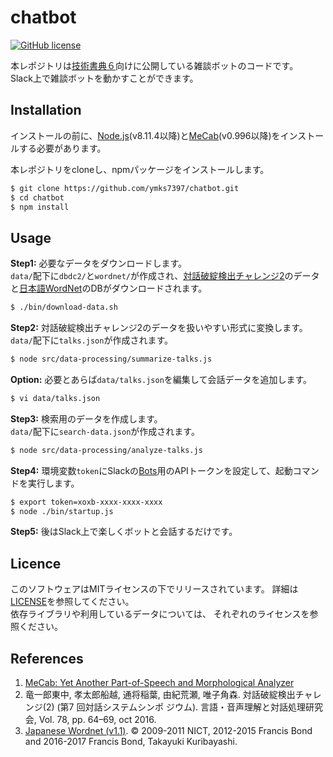 # chatbot

[![GitHub license](https://img.shields.io/badge/license-MIT-blue.svg)](https://github.com/ymks7397/chatbot/blob/master/LICENSE)

本レポジトリは[技術書典６](https://techbookfest.org/event/tbf06)向けに公開している雑談ボットのコードです。  
Slack上で雑談ボットを動かすことができます。

## Installation

インストールの前に、[Node.js](https://nodejs.org/ja/download/)(v8.11.4以降)と[MeCab](http://taku910.github.io/mecab/#download)(v0.996以降)をインストールする必要があります。

本レポジトリをcloneし、npmパッケージをインストールします。

```bash
$ git clone https://github.com/ymks7397/chatbot.git
$ cd chatbot
$ npm install
```

## Usage

**Step1:** 必要なデータをダウンロードします。  
`data/`配下に`dbdc2/`と`wordnet/`が作成され、[対話破綻検出チャレンジ2](https://sites.google.com/site/dialoguebreakdowndetection2/)のデータと[日本語WordNet](http://compling.hss.ntu.edu.sg/wnja/)のDBがダウンロードされます。
```bash
$ ./bin/download-data.sh
```

**Step2:** 対話破綻検出チャレンジ2のデータを扱いやすい形式に変換します。  
`data/`配下に`talks.json`が作成されます。
```bash
$ node src/data-processing/summarize-talks.js
```

**Option:** 必要とあらば`data/talks.json`を編集して会話データを追加します。
```bash
$ vi data/talks.json
```

**Step3:** 検索用のデータを作成します。  
`data/`配下に`search-data.json`が作成されます。
```bash
$ node src/data-processing/analyze-talks.js
```

**Step4:** 環境変数`token`にSlackの[Bots](https://slack.com/apps/A0F7YS25R-bots)用のAPIトークンを設定して、起動コマンドを実行します。
```bash
$ export token=xoxb-xxxx-xxxx-xxxx
$ node ./bin/startup.js
```

**Step5:** 後はSlack上で楽しくボットと会話するだけです。

## Licence
このソフトウェアはMITライセンスの下でリリースされています。
詳細は[LICENSE](https://github.com/ymks7397/chatbot/blob/master/LICENSE)を参照してください。  
依存ライブラリや利用しているデータについては、
それぞれのライセンスを参照ください。

## References

1. [MeCab: Yet Another Part-of-Speech and Morphological Analyzer](http://taku910.github.io/mecab/)
1. 竜一郎東中, 孝太郎船越, 通将稲葉, 由紀荒瀬, 唯子角森. 対話破綻検出チャレンジ(2) (第7 回対話システムシンポ
ジウム). 言語・音声理解と対話処理研究会, Vol. 78, pp. 64–69, oct 2016.
1. [Japanese Wordnet (v1.1)](http://compling.hss.ntu.edu.sg/wnja/index.en.html). © 2009-2011 NICT, 2012-2015 Francis Bond and 2016-2017 Francis Bond, Takayuki Kuribayashi.
